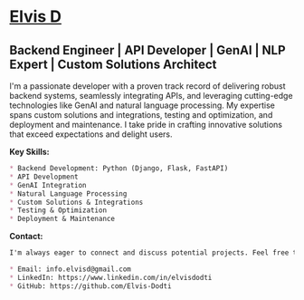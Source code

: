 # [Elvis D](https://www.linkedin.com/in/elvisdodti) 
## Backend Engineer | API Developer | GenAI | NLP Expert | Custom Solutions Architect

I'm a passionate developer with a proven track record of delivering robust backend systems, seamlessly integrating APIs, and leveraging cutting-edge technologies like GenAI and natural language processing. My expertise spans custom solutions and integrations, testing and optimization, and deployment and maintenance. I take pride in crafting innovative solutions that exceed expectations and delight users.

**Key Skills:**

```markdown
* Backend Development: Python (Django, Flask, FastAPI)
* API Development
* GenAI Integration
* Natural Language Processing
* Custom Solutions & Integrations
* Testing & Optimization
* Deployment & Maintenance
```
**Contact:**
```markdown
I'm always eager to connect and discuss potential projects. Feel free to reach out:

* Email: info.elvisd@gmail.com
* LinkedIn: https://www.linkedin.com/in/elvisdodti
* GitHub: https://github.com/Elvis-Dodti
```






